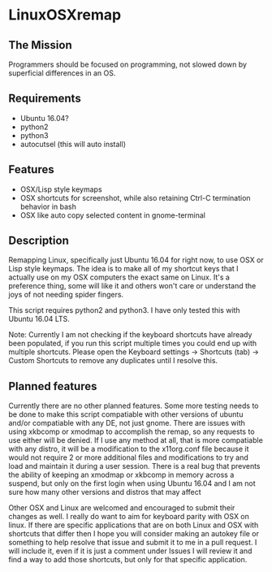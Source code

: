 # LinuxOSXremap

## The Mission

Programmers should be focused on programming, not slowed down by superficial differences in an OS.

## Requirements
* Ubuntu 16.04?
* python2
* python3
* autocutsel (this will auto install)

## Features
* OSX/Lisp style keymaps
* OSX shortcuts for screenshot, while also retaining Ctrl-C termination behavior in bash
* OSX like auto copy selected content in gnome-terminal

## Description

Remapping Linux, specifically just Ubuntu 16.04 for right now, to use OSX or Lisp style keymaps. The idea is to make all of my shortcut keys that I actually use on my OSX computers the exact same on Linux. It's a preference thing, some will like it and others won't care or understand the joys of not needing spider fingers.

This script requires python2 and python3. I have only tested this with Ubuntu 16.04 LTS.

Note: Currently I am not checking if the keyboard shortcuts have already been populated, if you run this script multiple times you could end up with multiple shortcuts. Please open the Keyboard settings -> Shortcuts (tab) -> Custom Shortcuts to remove any duplicates until I resolve this.

## Planned features

Currently there are no other planned features. Some more testing needs to be done to make this script compatiable with other versions of ubuntu and/or compatiable with any DE, not just gnome. There are issues with using xkbcomp or xmodmap to accomplish the remap, so any requests to use either will be denied. If I use any method at all, that is more compatiable with any distro, it will be a modification to the x11org.conf file because it would not require 2 or more additional files and modifications to try and load and maintain it during a user session. There is a real bug that prevents the ability of keeping an xmodmap or xkbcomp in memory across a suspend, but only on the first login when using Ubuntu 16.04 and I am not sure how many other versions and distros that may affect

Other OSX and Linux are welcomed and encouraged to submit their changes as well. I really do want to aim for keyboard parity with OSX on linux. If there are specific applications that are on both Linux and OSX with shortcuts that differ then I hope you will consider making an autokey file or something to help resolve that issue and submit it to me in a pull request. I will include it, even if it is just a comment under Issues I will review it and find a way to add those shortcuts, but only for that specific application.